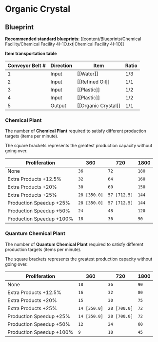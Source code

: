 # Organic Crystal

## Blueprint

**Recommended standard blueprints**: [[content/Blueprints/Chemical Facility/Chemical Facility 4I-1O.txt|Chemical Facility 4I-1O]]

**Item transportation table**

| Conveyor Belt # | Direction | Item                | Ratio |
| --------------- | --------- | ------------------- | ----- |
| 1               | Input     | [[Water]]           | 1/3   |
| 2               | Input     | [[Refined Oil]]     | 1/1   |
| 3               | Input     | [[Plastic]]         | 1/2   |
| 4               | Input     | [[Plastic]]         | 1/2   |
| 5               | Output    | [[Organic Crystal]] | 1/1   |

### Chemical Plant

The number of **Chemical Plant** required to satisfy different production targets (items per minute).

The square brackets represents the greatest production capacity without going over.

| Proliferation            | 360          | 720          | 1800  |
| ------------------------ | ------------ | ------------ | ----- |
| None                     | `36`         | `72`         | `180` |
| Extra Products +12.5%    | `32`         | `64`         | `160` |
| Extra Products +20%      | `30`         | `60`         | `150` |
| Extra Products +25%      | `28 [350.0]` | `57 [712.5]` | `144` |
| Production Speedup +25%  | `28 [350.0]` | `57 [712.5]` | `144` |
| Production Speedup +50%  | `24`         | `48`         | `120` |
| Production Speedup +100% | `18`         | `36`         | `90`  |

### Quantum Chemical Plant

The number of **Quantum Chemical Plant** required to satisfy different production targets (items per minute).

The square brackets represents the greatest production capacity without going over.

| Proliferation            | 360          | 720          | 1800 |
| ------------------------ | ------------ | ------------ | ---- |
| None                     | `18`         | `36`         | `90` |
| Extra Products +12.5%    | `16`         | `32`         | `80` |
| Extra Products +20%      | `15`         | `30`         | `75` |
| Extra Products +25%      | `14 [350.0]` | `28 [700.0]` | `72` |
| Production Speedup +25%  | `14 [350.0]` | `28 [700.0]` | `72` |
| Production Speedup +50%  | `12`         | `24`         | `60` |
| Production Speedup +100% | `9`          | `18`         | `45` |
